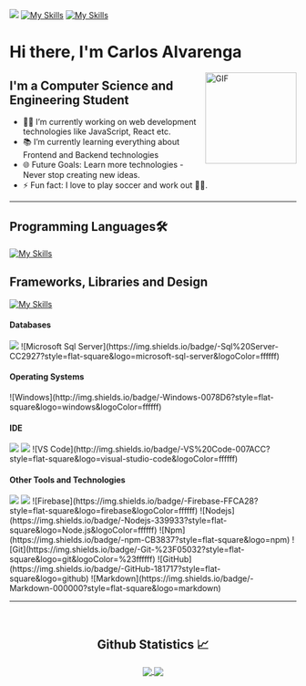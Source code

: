 ![](https://komarev.com/ghpvc/?username=Carlos-Alvarenga721)
[![My Skills](https://skillicons.dev/icons?i=js,html,css,wasm)](https://skillicons.dev)
[![My Skills](https://skillicons.dev/icons?i=js,html,css,wasm)](https://skillicons.dev)

# Hi there, I'm Carlos Alvarenga

<img align="right" alt="GIF" height="160px" src="https://media.giphy.com/media/du3J3cXyzhj75IOgvA/giphy.gif" />

## I'm a Computer Science and Engineering Student  

- 👨‍💻 I’m currently working on web development technologies like JavaScript, React etc.
- 📚 I’m currently learning everything about Frontend and Backend technologies
- 🌐 Future Goals: Learn more technologies - Never stop creating new ideas.
- ⚡ Fun fact: I love to play soccer and work out 💪🏼.

---
## Programming Languages🛠 
  [![My Skills](https://skillicons.dev/icons?i=js,php,python,kotlin,ts,cs)](https://skillicons.dev)

## Frameworks, Libraries and Design
  [![My Skills](https://skillicons.dev/icons?i=react,laravel,bootstrap,figma)](https://skillicons.dev)

<h4> Databases </h4>
<span>
  <img src="https://img.shields.io/badge/MySQL-00000F?style=for-the-badge&logo=mysql&logoColor=white">
![Microsoft Sql Server](https://img.shields.io/badge/-Sql%20Server-CC2927?style=flat-square&logo=microsoft-sql-server&logoColor=ffffff)
  
</span>

<h4> Operating Systems </h4>
<span>
  ![Windows](http://img.shields.io/badge/-Windows-0078D6?style=flat-square&logo=windows&logoColor=ffffff)
</span>

<h4> IDE </h4>
<span>
<img src="https://img.shields.io/badge/Android_Studio-3DDC84?style=for-the-badge&logo=android-studio&logoColor=white">
<img src="https://img.shields.io/badge/Visual_Studio_Code-0078D4?style=for-the-badge&logo=visual%20studio%20code&logoColor=white">
![VS Code](http://img.shields.io/badge/-VS%20Code-007ACC?style=flat-square&logo=visual-studio-code&logoColor=ffffff)
</span>

<h4> Other Tools and Technologies </h4>
<span>
  <img src="https://img.shields.io/badge/Git-F05032?style=for-the-badge&logo=git&logoColor=white">
  <img src="https://img.shields.io/badge/Xampp-F37623?style=for-the-badge&logo=xampp&logoColor=white">
![Firebase](https://img.shields.io/badge/-Firebase-FFCA28?style=flat-square&logo=firebase&logoColor=ffffff)
![Nodejs](https://img.shields.io/badge/-Nodejs-339933?style=flat-square&logo=Node.js&logoColor=ffffff)
![Npm](https://img.shields.io/badge/-npm-CB3837?style=flat-square&logo=npm)
![Git](https://img.shields.io/badge/-Git-%23F05032?style=flat-square&logo=git&logoColor=%23ffffff)
![GitHub](https://img.shields.io/badge/-GitHub-181717?style=flat-square&logo=github)  
![Markdown](https://img.shields.io/badge/-Markdown-000000?style=flat-square&logo=markdown)

</span>

<br/>

---

<br/>

  <h2 align="center"> Github Statistics 📈 </h2>
  
  <div align="center"> 
     <a href="">
      <img align="center" src="https://github-readme-stats-sigma-five.vercel.app/api?username=Carlos-Alvarenga721&show_icons=true&include_all_commits=true&count_private=true&theme=react&line_height=40" />
    </a>
    <a href="">
      <img align="center" src="https://github-readme-stats.vercel.app/api/top-langs/?username=Carlos-Alvarenga721&theme=react&line_height=40&hide=css"/>
    </a>
</div

<br/>

